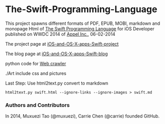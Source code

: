 The-Swift-Programming-Language
==============================

This project spawns different formats of PDF, EPUB, MOBI, markdown and monopage Html of [The Swift Programming Language][1] for iOS Developer published on WWDC 2014 of [Appel Inc.][2], 06-02-2014

The project page at [iOS-and-OS-X-apps-Swift-project](http://muxuezi.github.io/iOS-and-OS-X-apps-Swift-Programming-Language/ "swiftpl")

The blog page at [iOS-and-OS-X-apps-Swift-blog](http://muxuezi.github.io/posts/the-swift-programming-language.html "swift")

python code for [Web crawler](https://gist.github.com/muxuezi/429c80732a8cf834caef "gist")

./Art include css and pictures

Last Step: Use html2text.py convert to markdown

`html2text.py swift.html --ignore-links --ignore-images > swift.md`

[1]: https://developer.apple.com/library/prerelease/ios/documentation/Swift/Conceptual/Swift_Programming_Language/ "The Swift Programming Language"
[2]: https://www.apple.com "Appel Inc."

### Authors and Contributors
In 2014, Muxuezi Tao (@muxuezi), Carrie Chen (@carrie) founded GitHub.
